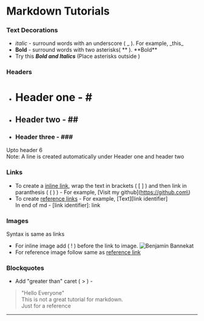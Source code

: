 # Markdown Tutorials
### Text Decorations
- _italic_ - surround words with an underscore ( _ ). For example, \_this\_
- **Bold** - surround words with two asterisks( ** ).  \*\*Bold\*\*
- Try this **_Bold and Italics_** (Place asterisks outside )

### Headers
- # Header one - \#
- ## Header two - \#\#
- ### Header three - \#\#\# <br>
Upto header 6 <br>
Note: A line is created automatically under Header one and header two

### Links
- To create a [inline link](#), wrap the text in brackets ( [ ] ) and then link in paranthesis ( ( ) ) - For example, \[Visit my github\]\(https://github.com\) 
- To create [reference links][md tuts] - For example, \[Text\]\[link identifier\]<br>
In end of md - \[link identifier\]: link

### Images
Syntax is same as links<br>
- For inline image add ( ! ) before the link to image. ![Benjamin Bannekat](https://octodex.github.com/images/bannekat.png)
- For reference image follow same as [reference link][image]

### Blockquotes
- Add "greater than" caret ( > ) - 
> "Hello Everyone"<br>
> This is not a great tutorial for markdown.<br>
> Just for a reference
-----------
[md tuts]: https://www.markdowntutorial.com/
[image]: http://icons.iconarchive.com/icons/google/noto-emoji-animals-nature/256/22221-cat-icon.png
